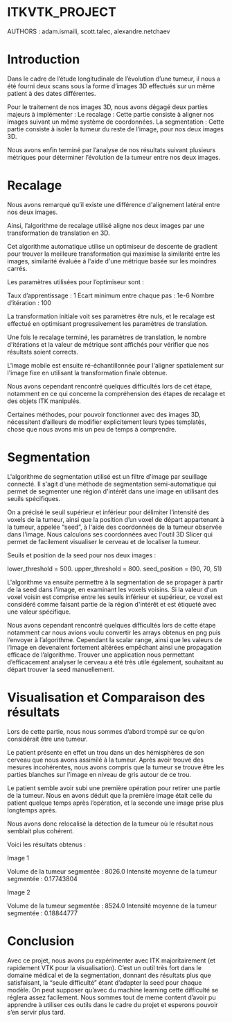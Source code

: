 # ITKVTK_PROJECT

AUTHORS : adam.ismaili, scott.talec, alexandre.netchaev

# Introduction

Dans le cadre de l’étude longitudinale de l’évolution d’une tumeur, il nous a été fourni deux scans sous la forme d’images 3D effectués sur un même patient à des dates différentes.

Pour le traitement de nos images 3D, nous avons dégagé deux parties majeurs à implémenter :
Le recalage : Cette partie consiste à aligner nos images suivant un même système de coordonnées.
La segmentation : Cette partie consiste à isoler la tumeur du reste de l’image, pour nos deux images 3D.

Nous avons enfin terminé par l’analyse de nos résultats suivant plusieurs métriques pour déterminer l’évolution de la tumeur entre nos deux images.

# Recalage

Nous avons remarqué qu’il existe une différence d'alignement latéral entre nos deux images.

Ainsi, l’algorithme de recalage utilisé aligne nos deux images par une transformation de translation en 3D.

Cet algorithme automatique utilise un optimiseur de descente de gradient pour trouver la meilleure transformation qui maximise la similarité entre les images, similarité évaluée à l'aide d'une métrique basée sur les moindres carrés.

Les paramètres utilisées pour l’optimiseur sont :

Taux d’apprentissage : 1
Ecart minimum entre chaque pas : 1e-6
Nombre d’itération : 100

La transformation initiale voit ses paramètres être nuls, et le recalage est effectué en optimisant progressivement les paramètres de translation.

Une fois le recalage terminé, les paramètres de translation, le nombre d'itérations et la valeur de métrique sont affichés pour vérifier que nos résultats soient corrects.

L'image mobile est ensuite ré-échantillonnée pour l'aligner spatialement sur l'image fixe en utilisant la transformation finale obtenue.

Nous avons cependant rencontré quelques difficultés lors de cet étape, notamment en ce qui concerne la compréhension des étapes de recalage et des objets ITK manipulés.

Certaines méthodes, pour pouvoir fonctionner avec des images 3D, nécessitent d’ailleurs de modifier explicitement leurs types templatés, chose que nous avons mis un peu de temps à comprendre.

# Segmentation

L'algorithme de segmentation utilisé est un filtre d'image par seuillage connecté. Il s'agit d'une méthode de segmentation semi-automatique qui permet de segmenter une région d'intérêt dans une image en utilisant des seuils spécifiques.

On a précisé le seuil supérieur et inférieur pour délimiter l’intensité des voxels de la tumeur, ainsi que la position d’un voxel de départ appartenant à la tumeur, appelée “seed”, à l'aide des coordonnées de la tumeur observée dans l'image. Nous calculons ses coordonnées avec l'outil 3D Slicer qui permet de facilement visualiser le cerveau et de localiser la tumeur.

Seuils et position de la seed pour nos deux images :

lower_threshold = 500.
upper_threshold = 800.
seed_position = (90, 70, 51)

L'algorithme va ensuite permettre à la segmentation de se propager à partir de la seed dans l'image, en examinant les voxels voisins. Si la valeur d'un voxel voisin est comprise entre les seuils inférieur et supérieur, ce voxel est considéré comme faisant partie de la région d'intérêt et est étiqueté avec une valeur spécifique.

Nous avons cependant rencontré quelques difficultés lors de cette étape notamment car nous avions voulu convertir les arrays obtenus en png puis l’envoyer à l’algorithme. Cependant la scalar range, ainsi que les valeurs de l’image en devenaient fortement altérées empêchant ainsi une propagation efficace de l’algorithme.
Trouver une application nous permettant d’efficacement analyser le cerveau a été très utile également, souhaitant au départ trouver la seed manuellement.

# Visualisation et Comparaison des résultats

Lors de cette partie, nous nous sommes d’abord trompé sur ce qu’on considérait être une tumeur.

Le patient présente en effet un trou dans un des hémisphères de son cerveau que nous avons assimilé à la tumeur. Après avoir trouvé des mesures incohérentes, nous avons compris que la tumeur se trouve être les parties blanches sur l’image en niveau de gris autour de ce trou.

Le patient semble avoir subi une première opération pour retirer une partie de la tumeur. Nous en avons déduit que la première image était celle du patient quelque temps après l’opération, et la seconde une image prise plus longtemps après.

Nous avons donc relocalisé la détection de la tumeur où le résultat nous semblait plus cohérent.

Voici les résultats obtenus :

Image 1

Volume de la tumeur segmentée : 8026.0
Intensité moyenne de la tumeur segmentée : 0.17743804

Image 2

Volume de la tumeur segmentée : 8524.0
Intensité moyenne de la tumeur segmentée : 0.18844777

# Conclusion

Avec ce projet, nous avons pu expérimenter avec ITK majoritairement (et rapidement VTK pour la visualisation). C’est un outil très fort dans le domaine médical et de la segmentation, donnant des résultats plus que satisfaisant, la “seule difficulté” étant d’adapter la seed pour chaque modèle. On peut supposer qu’avec du machine learning cette difficulté se réglera assez facilement. Nous sommes tout de meme content d’avoir pu apprendre à utiliser ces outils dans le cadre du projet et esperons pouvoir s’en servir plus tard.
